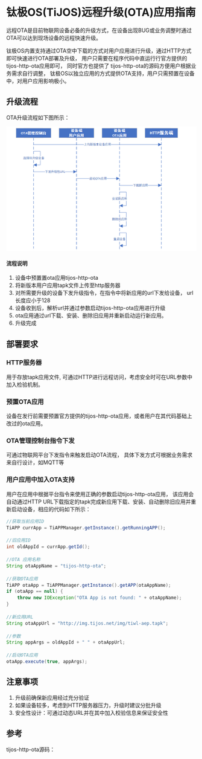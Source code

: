 # 钛极OS(TiJOS)远程升级(OTA)应用指南

远程OTA是目前物联网设备必备的升级方式，在设备出现BUG或业务调整时通过OTA可以达到现场设备的远程快速升级。 

钛极OS内置支持通过OTA空中下载的方式对用户应用进行升级，通过HTTP方式即可快速进行OTA部署及升级， 用户只需要在程序代码中直运行行官方提供的tijos-http-ota应用即可， 同时官方也提供了 tijos-http-ota的源码方便用户根据业务需求自行调整， 钛极OS以独立应用的方式提供OTA支持，用户只需预置在设备中，对用户应用影响极小。



## 升级流程

OTA升级流程如下图所示：

![image-20210409172900928](.\img\image-20210409172900928.png)



#### 流程说明

1. 设备中预置置ota应用tijos-http-ota
2. 将新版本用户应用tapk文件上传至http服务器
3. 对所需要升级的设备下发升级指令，在指令中将新应用的url下发给设备， url长度应小于128
4. 设备收到后，解析url并通过参数启动tijos-http-ota应用进行升级
5. ota应用通过url下载、安装、删除旧应用并重新启动运行新应用。
6. 升级完成

## 部署要求 

### HTTP服务器

用于存放tapk应用文件, 可通过HTTP进行远程访问，考虑安全时可在URL参数中加入检验机制。 

### 预置OTA应用

设备在发行前需要预置官方提供的tijos-http-ota应用，或者用户在其代码基础上改过的ota应用。

### OTA管理控制台指令下发

可通过物联网平台下发指令来触发启动OTA流程， 具体下发方式可根据业务需求来自行设计，如MQTT等

### 用户应用中加入OTA支持

用户在应用中根据平台指令来使用正确的参数启动tijos-http-ota应用， 该应用会自动通过HTTP URL下载指定的tapk完成新应用下载、安装、自动删除旧应用并重新启动设备，相应的代码如下所示：

~~~java
//获取当前应用ID
TiAPP currApp = TiAPPManager.getInstance().getRunningAPP();

//旧应用ID
int oldAppId = currApp.getId();

//OTA 应用名称
String otaAppName = "tijos-http-ota";

//获取OTA应用
TiAPP otaApp = TiAPPManager.getInstance().getAPP(otaAppName);
if (otaApp == null) {
    throw new IOException("OTA App is not found: " + otaAppName);
}

//新应用URL
String otaAppUrl = "http://img.tijos.net/img/tiwl-aep.tapk";

//参数
String appArgs = oldAppId + " " + otaAppUrl;

//启动OTA应用
otaApp.execute(true, appArgs);

~~~



## 注意事项

1. 升级前确保新应用经过充分验证
2. 如果设备较多，考虑到HTTP服务器压力，升级时建议分批升级
3. 安全性设计：可通过动态URL并在其中加入校验信息来保证安全性

## 参考

tijos-http-ota源码： 